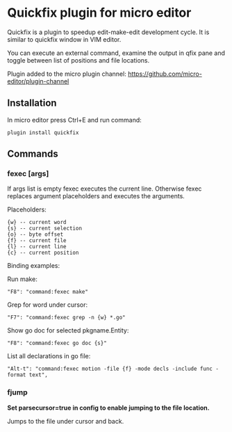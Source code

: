 # Quickfix plugin for micro editor

Quickfix is a plugin to speedup edit-make-edit development cycle.
It is similar to quickfix window in VIM editor.

You can execute an external command, examine the output in qfix pane
and toggle between list of positions and file locations.

Plugin added to the micro plugin channel:
https://github.com/micro-editor/plugin-channel

## Installation

In micro editor press Ctrl+E and run command:

	plugin install quickfix

## Commands

### fexec [args]

If args list is empty fexec executes the current line.
Otherwise fexec replaces argument placeholders and executes the arguments.

Placeholders:

	{w} -- current word
	{s} -- current selection
	{o} -- byte offset
	{f} -- current file
    {l} -- current line
    {c} -- current position

Binding examples:

Run make:

	"F8": "command:fexec make"

Grep for word under cursor:

	"F7": "command:fexec grep -n {w} *.go"

Show go doc for selected pkgname.Entity:

	"F8": "command:fexec go doc {s}"

List all declarations in go file:

	"Alt-t": "command:fexec motion -file {f} -mode decls -include func -format text",

### fjump

**Set parsecursor=true in config to enable jumping to the file location.**

Jumps to the file under cursor and back.
